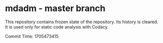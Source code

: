# mdadm - master branch

This repository contains frozen state of the repository.
Its history is cleared. It is used only for static code
analysis with Codacy.

Commit Time: 1705473415
